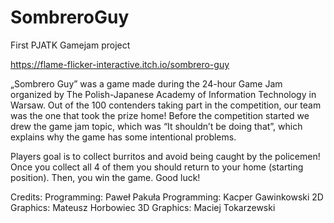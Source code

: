 # SombreroGuy
First PJATK Gamejam project

https://flame-flicker-interactive.itch.io/sombrero-guy

„Sombrero Guy” was a game made during the 24-hour Game Jam organized by The Polish-Japanese Academy of Information Technology in Warsaw. Out of the 100 contenders taking part in the competition, our team was the one that took the prize home! Before the competition started we drew the game jam topic, which was “It shouldn’t be doing that”, which explains why the game has some intentional problems.

Players goal is to collect burritos and avoid being caught by the policemen!  Once you collect all 4 of them you should return to your home (starting position). Then, you win the game. Good luck!

Credits:
Programming: Paweł Pakuła
Programming: Kacper Gawinkowski
2D Graphics: Mateusz Horbowiec
3D Graphics: Maciej Tokarzewski
